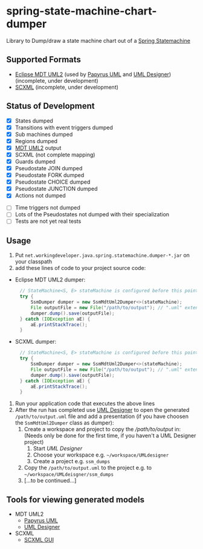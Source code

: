 # spring-state-machine-chart-dumper
Library to Dump/draw a state machine chart out of a [Spring Statemachine](http://projects.spring.io/spring-statemachine/)

## Supported Formats

* [Eclipse MDT UML2](https://projects.eclipse.org/projects/modeling.mdt.uml2) (used by [Papyrus UML](https://eclipse.org/papyrus/) and [UML Designer](http://www.umldesigner.org/)) (incomplete, under development)
* [SCXML](https://www.w3.org/TR/scxml/) (incomplete, under development) 

## Status of Development
+ [x] States dumped 
+ [x] Transitions with event triggers dumped
+ [x] Sub machines dumped
+ [x] Regions dumped
+ [x] [MDT UML2](https://projects.eclipse.org/projects/modeling.mdt.uml2) output
+ [x] SCXML (not complete mapping)
+ [x] Guards dumped
+ [x] Pseudostate JOIN dumped
+ [x] Pseudostate FORK dumped
+ [x] Pseudostate CHOICE dumped
+ [x] Pseudostate JUNCTION dumped
+ [x] Actions not dumped

- [ ] Time triggers not dumped
- [ ] Lots of the Pseudostates not dumped with their specialization
- [ ] Tests are not yet real tests

## Usage

1. Put `net.workingdeveloper.java.spring.statemachine.dumper-*.jar` on your classpath
1. add these lines of code to your project source code:
  * Eclipse MDT UML2 dumper:
   ```java
        // StateMachine<S, E> stateMachine is configured before this point
        try {
            SsmDumper dumper = new SsmMdtUml2Dumper<>(stateMachine);
            File outputFile = new File("/path/to/output"); // ".uml" extension will be added by dumper
            dumper.dump().save(outputFile);
        } catch (IOException aE) {
            aE.printStackTrace();
        }
```
  * SCXML dumper:
   ```java
        // StateMachine<S, E> stateMachine is configured before this point
        try {
            SsmDumper dumper = new SsmMdtUml2Dumper<>(stateMachine);
            File outputFile = new File("/path/to/output"); // ".uml" extension will be added by dumper
            dumper.dump().save(outputFile);
        } catch (IOException aE) {
            aE.printStackTrace();
        }
```
1. Run your application code that executes the above lines
1. After the run has completed use [UML Designer](http://www.umldesigner.org/) to open the generated `/path/to/output.uml` file and add a presentation (if you have choosen the `SsmMdtUml2Dumper` class as dumper):
    1. Create a workspace and project to copy the _/path/to/output_ in: (Needs only be done for the first time, if you haven't a UML Designer project)
        1. Start _UML Designer_
        1. Choose your workspace e.g. `~/workspace/UMLdesigner`
        1. Create a project e.g. `ssm_dumps`
    1. Copy the `/path/to/output.uml` to the project e.g. to `~/workspace/UMLdeisgner/ssm_dumps`
    1. \[...to be continued...\]

## Tools for viewing generated models

* MDT UML2
  * [Papyrus UML](https://eclipse.org/papyrus/)
  * [UML Designer](http://www.umldesigner.org/)
* SCXML
  * [SCXML GUI](https://github.com/fmorbini/scxmlgui)
